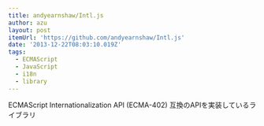 ```yaml
---
title: andyearnshaw/Intl.js
author: azu
layout: post
itemUrl: 'https://github.com/andyearnshaw/Intl.js'
date: '2013-12-22T08:03:10.019Z'
tags:
  - ECMAScript
  - JavaScript
  - i18n
  - library
---
```

ECMAScript Internationalization API (ECMA-402) 互換のAPIを実装しているライブラリ
